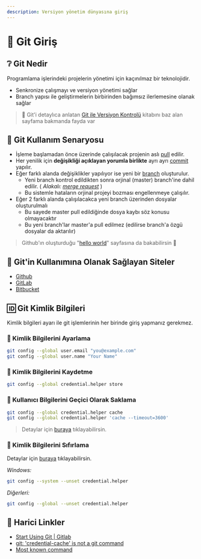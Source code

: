 ```yaml
---
description: Versiyon yönetim dünyasına giriş
---
```


# 🚶‍ Git Giriş

## ❔ Git Nedir

Programlama işlerindeki projelerin yönetimi için kaçınılmaz bir teknolojidir.

* Senkronize çalışmayı ve versiyon yönetimi sağlar
* Branch yapısı ile geliştirmelerin birbirinden bağımsız ilerlemesine olanak sağlar

> 📢 Git'i detaylıca anlatan [Git ile Versiyon Kontrolü](https://book.git.yemreak.com) kitabını baz alan sayfama bakmanda fayda var

## 🌆 Git Kullanım Senaryosu

* İşleme başlamadan önce üzerinde çalışılacak projenin aslı [pull](broken-reference) edilir.
* Her yenilik için **değişikliği açıklayan yorumla birlikte** ayrı ayrı [commit](broken-reference) yapılır.
* Eğer farklı alanda değişiklikler yapılıyor ise yeni bir [branch](broken-reference) oluşturulur.
  * Yeni branch kontrol edildikten sonra orjinal (master) branch'ine dahil edilir. ( _Alakalı:_ [_merge request_](https://docs.gitlab.com/ee/gitlab-basics/add-merge-request.html) )
  * Bu sistemle hataların orjinal projeyi bozması engellenmeye çalışılır.
* Eğer 2 farklı alanda çalışılacakca yeni branch üzerinden dosyalar oluşturulmalı
  * Bu sayede master pull edildiğinde dosya kaybı söz konusu olmayacaktır
  * Bu yeni branch'lar master'a pull edilmez (edilirse branch'a özgü dosyalar da aktarılır)

> Github'ın oluşturduğu "[hello world](https://guides.github.com/activities/hello-world/)" sayfasına da bakabilirsin 👶

## 🔗 Git'in Kullanımına Olanak Sağlayan Siteler

* [Github](https://www.github.com)
* [GitLab](https://gitlab.com)
* [Bitbucket](https://bitbucket.org)

## 🆔 Git Kimlik Bilgileri

Kimlik bilgileri ayarı ile git işlemlerinin her birinde giriş yapmanız gerekmez.

### 🔩 Kimlik Bilgilerini Ayarlama

```bash
git config --global user.email "you@example.com"
git config --global user.name "Your Name"
```

### 💾 Kimlik Bilgilerini Kaydetme

```bash
git config --global credential.helper store
```

### 💽 Kullanıcı Bilgilerini Geçici Olarak Saklama

```bash
git config --global credential.helper cache
git config --global credential.helper 'cache --timeout=3600'
```

> Detaylar için [buraya](https://help.github.com/articles/caching-your-github-password-in-git/) tıklayabilirsin.

### 🧹 Kimlik Bilgilerini Sıfırlama

Detaylar için [buraya](https://stackoverflow.com/a/15382950) tıklayabilirsin.

_Windows:_

```bash
git config --system --unset credential.helper
```

_Diğerleri:_

```bash
git config --global --unset credential.helper
```

## 🔗 Harici Linkler

* [Start Using Git | Gitlab](https://docs.gitlab.com/ee/gitlab-basics/start-using-git.html)
* [git: 'credential-cache' is not a git command](https://stackoverflow.com/a/11889392/9770490)
* [Most known command](https://dev.to/juni/git-and-github---must-know-commands-to-make-your-first-commit-333c)
